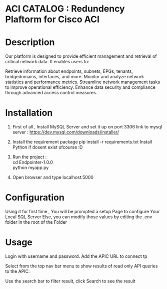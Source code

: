 # ACI CATALOG : Redundency Plaftorm for Cisco ACI 

# Description

Our platform is designed to provide efficient management and retrieval of critical network data. It enables users to:

Retrieve information about endpoints, subnets, EPGs, tenants, bridgedomains, interfaces, and more.
Monitor and analyze network statistics and performance metrics.
Streamline network management tasks to improve operational efficiency.
Enhance data security and compliance through advanced access control measures.

# Installation

1) First of all , Install MySQL Server and set it up on port 3306
    link to mysql server : https://dev.mysql.com/downloads/installer/
                                                                               
2) Install the requirement package pip install -r requirements.txt 
    Install Python if dosent exist ofcourse :D
3) Run the project :                                                                              
    cd Endpointer-1.0.0                                                                            
    python myapp.py                                                                                   
4) Open browser and type localhost:5000                                                                            

# Configuration
Using it for first time , You will be prompted a setup Page to configure Your Local SQL Server 
Else, you can modify those values by editing the .env folder in the root of the Folder

# Usage
Login with username and password. Add the APIC URL to connect tp 

Select from the top nav bar menu to show results of read only API queries to the APIC.                                                                                  

Use the search bar to filter result, click Search to see the result                                                         
